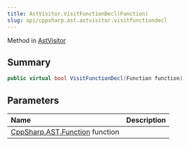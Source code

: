 ```yaml
---
title: AstVisitor.VisitFunctionDecl(Function)
slug: api/cppsharp.ast.astvisitor.visitfunctiondecl
---
```

Method in [AstVisitor](/api/cppsharp/ast/astvisitor)

## Summary



```csharp
public virtual bool VisitFunctionDecl(Function function)
```

## Parameters

|Name|Description|
|:---|:---|
|[CppSharp.AST.Function](/api/cppsharp/ast/function) function||


